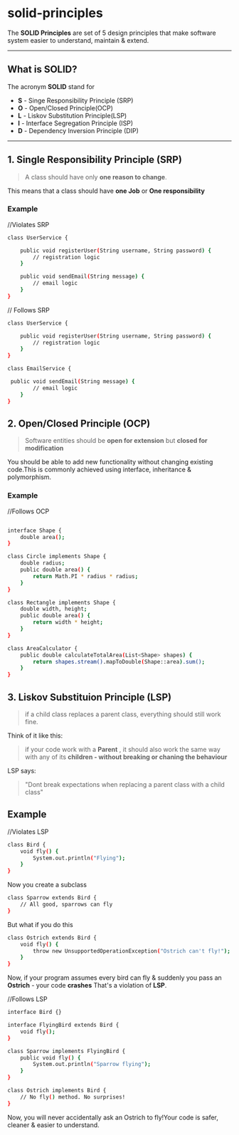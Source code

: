 # solid-principles

The **SOLID Principles** are set of 5 design principles that make software system easier to understand, maintain & extend.

---
## What is SOLID?

The acronym **SOLID** stand for

- **S** - Singe Responsibility Principle (SRP)
- **O** - Open/Closed Principle(OCP)
- **L** - Liskov Substitution Principle(LSP)
- **I** - Interface Segregation Principle (ISP)
- **D** - Dependency Inversion Principle (DIP)
---

## 1. Single Responsibility Principle (SRP)

> A class should have only **one reason to change**.

This means that a class should have **one Job** or **One responsibility**

### Example

//Violates SRP

```bash
class UserService {

    public void registerUser(String username, String password) {
        // registration logic
    }

    public void sendEmail(String message) {
        // email logic
    }
}
```

// Follows SRP

```bash
class UserService {

    public void registerUser(String username, String password) {
        // registration logic
    }
}

class EmailService {

 public void sendEmail(String message) {
        // email logic
    }
}
```

## 2. Open/Closed Principle (OCP)

> Software entities should be **open for extension** but **closed for modification**

You should be able to add new functionality without changing existing code.This is commonly achieved using interface, inheritance & polymorphism.

### Example

//Follows OCP

```bash

interface Shape {
    double area();
}

class Circle implements Shape {
    double radius;
    public double area() {
        return Math.PI * radius * radius;
    }
}

class Rectangle implements Shape {
    double width, height;
    public double area() {
        return width * height;
    }
}

class AreaCalculator {
    public double calculateTotalArea(List<Shape> shapes) {
        return shapes.stream().mapToDouble(Shape::area).sum();
    }
}

```

## 3. Liskov Substituion Principle (LSP)

> if a child class replaces a parent class, everything should still work fine.

Think of it like this:
> if your code work with a **Parent** , it should also work the same way with any of its **children - without breaking or chaning the behaviour**

LSP says:
> "Dont break expectations when replacing a parent class with a child class"

## Example

//Violates LSP

```bash
class Bird {
    void fly() {
        System.out.println("Flying");
    }
}
```
Now you create a subclass
```bash
class Sparrow extends Bird {
    // All good, sparrows can fly
}
```
But what if you do this
```bash
class Ostrich extends Bird {
    void fly() {
        throw new UnsupportedOperationException("Ostrich can't fly!");
    }
}
```
Now, if your program assumes every bird can fly & suddenly you pass an **Ostrich** - your code **crashes**
That's a violation of **LSP**.

//Follows LSP

```bash
interface Bird {}

interface FlyingBird extends Bird {
    void fly();
}

class Sparrow implements FlyingBird {
    public void fly() {
        System.out.println("Sparrow flying");
    }
}

class Ostrich implements Bird {
    // No fly() method. No surprises!
}

```
Now, you will never accidentally ask an Ostrich to fly!Your code is safer, cleaner & easier to understand.
